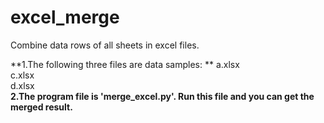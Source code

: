 # excel_merge
Combine data rows of all sheets in excel files.

**1.The following three files are data samples: **
a.xlsx   
c.xlsx   
d.xlsx   
**2.The program file is 'merge_excel.py'. Run this file and you can get the merged result.**
